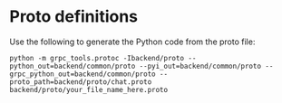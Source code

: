 # Proto definitions

Use the following to generate the Python code from the proto file:

```shell
python -m grpc_tools.protoc -Ibackend/proto --python_out=backend/common/proto --pyi_out=backend/common/proto --grpc_python_out=backend/common/proto --proto_path=backend/proto/chat.proto backend/proto/your_file_name_here.proto 
```
